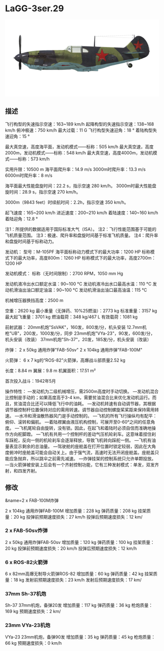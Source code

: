# LaGG-3ser.29

![lagg3s29](../images/lagg3s29.png)

## 描述

飞行构型的失速指示空速：163~189 km/h
起降构型的失速指示空速：138~168 km/h
俯冲极速：750 km/h
最大过载：11 G
飞行构型失速迎角：18 °
着陆构型失速迎角：15 °

最大真空速，高度海平面，发动机模式——标称：505 km/h
最大真空速，高度2000m，发动机模式——标称：548 km/h
最大真空速，高度4000m，发动机模式——标称：573 km/h

实用升限：10500 m
海平面爬升率：14.9 m/s
3000m时爬升率：13.3 m/s
6000m时爬升率：8 m/s

海平面最大性能盘旋时间：22.2 s，指示空速 280 km/h。
3000m时最大性能盘旋时间：28.9 s，指示空速 270 km/h。

3000m（9843 feet）时续航时间：2.2h，指示空速 350 km/h。

起飞速度：165~200 km/h
进近速度：200~210 km/h
着陆速度：140~160 km/h
着陆迎角：12.8 °

注1：所提供的数据适用于国际标准大气（ISA）。
注2：飞行性能范围基于可能的飞机质量范围。
注3：极速、爬升率和盘旋时间基于标准飞机质量。
注4：爬升率和盘旋时间基于标称动力。

发动机：
型号：M-105PF
海平面标称动力模式下的最大功率：1200 HP
标称模式下的最大功率，高度800m：1260 HP
标称模式下的最大功率，高度2700m：1200 HP

发动机模式：
标称（无时间限制）：2700 RPM，1050 mm Hg

发动机液冷出水口额定水温：90~100 °C
发动机液冷出水口最高水温：110 °C
发动机滑油出油口额定油温：90~100 °C
发动机滑油出油口最高油温：115 °C

机械增压器换挡高度：2500 m

空重：2620 kg
最小重量（无弹药、10%25燃油）：2773 kg
标准重量：3157 kg
最大起飞重量：3701 kg
燃油载荷：348 kg/467 L
有效载荷：1081 kg

前射武器：
20mm机炮"SsVAK"，160发，800发/分，机头安装
12.7mm机枪"UB"，200发，1000发/分，同步
23mm机炮"VYa-23"，90发，600发/分，机头安装（改装）
37mm机炮"Sh-37"，20发，185发/分，机头安装（改装）

炸弹：
2 x 50kg 通用炸弹"FAB-50sv"
2 x 104kg 通用炸弹"FAB-100M"

火箭弹：
6 x 7 kg的“ROS-82”火箭弹，高爆战斗部质量2.52 kg

长度：8.84 m
翼展：9.8 m
机翼面积：17.51 m²

首次投入战斗：1942年5月

操作特性：
—发动机为二级机械增压，需2500m高度时手动切换。
—发动机混合比控制是手动的；如果高度高于3-4 km，需要贫油混合比来优化发动机运行。而且，贫油混合比还可以降低飞行中的油耗。
—发动机转速有自动调节器，其根据调节器控制杆位置保持对应的需用转速。调节器自动控制螺旋桨桨距来保持需用转速。
—水冷和滑油散热器风门是手动控制的。
—飞机的所有飞行操纵均有配平：俯仰、滚转和偏航。
—着陆襟翼由液压机构控制，可展开至0-60°之间的任意角度。
—飞机尾轮自由旋转，没有锁。因此，在起飞和着陆时必须自信而准确地操作方向舵脚蹬。
—飞机有共用一个控制杆的差动气压机轮刹车。这意味着捏住刹车踩舵，反向一侧的机轮刹车会逐渐释放，导致飞机转向踩舵一侧。
—飞机有油量表显示剩余的总油量。
—驾驶舱的座舱盖在打开位置时锁定较弱，因此在大角度俯冲时座舱盖可能会自动关上。由于强气流，高速时无法开闭座舱盖。座舱盖只能应急抛弃，所以跳伞之前需先减速。
—炸弹挂架的控制系统只允许单颗投放。
—当火箭弹被安装上后会有一个齐射控制功能，它有三种发射模式：单发，双发齐射，和四发齐射。

## 修改
&name=2 x FAB-100M炸弹

2 x 104kg 通用炸弹FAB-100M
增加质量：228 kg
弹药质量：208 kg
挂架质量：20 kg
投弹前预期速度损失：27 km/h
投弹后预期速度损失：12 km/
### 2 x FAB-50sv炸弹

2 x 50kg 通用炸弹FAB-50sv
增加质量：120 kg
弹药质量：100 kg
挂架质量：20 kg
投弹前预期速度损失：20 km/h
投弹后预期速度损失：12 km/h
### 6 x ROS-82火箭弹

6 x 82mm高爆无制导火箭弹ROS-82
增加质量：60 kg
弹药质量：42 kg
挂架质量：18 kg
发射前预期速度损失：23 km/h
发射后预期速度损失：17 km/
### 37mm Sh-37机炮

Sh-37 37mm机炮，备弹20发
增加质量：117 kg
弹药质量：36 kg
枪炮质量：169 kg
预期速度损失：2 km/
### 23mm VYa-23机炮

VYa-23 23mm机炮，备弹90发
增加质量：35 kg
弹药质量：45 kg
枪炮质量：66 kg
预期速度损失：0 km/h